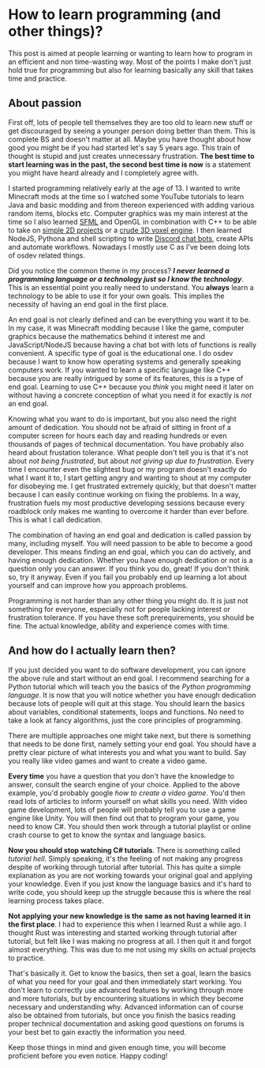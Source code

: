 # How to learn programming (and other things)?

This post is aimed at people learning or wanting to learn how to program in an
efficient and non time-wasting way. Most of the points I make don't just hold true
for programming but also for learning basically any skill that takes time and practice.

## About passion

First off, lots of people tell themselves they are too old to learn new stuff or
get discouraged by seeing a younger person doing better than them. This is
complete BS and doesn't matter at all. Maybe you have thought about how good you
might be if you had started let's say 5 years ago. This train of thought is stupid
and just creates unnecessary frustration. **The best time to start learning was
in the past, the second best time is now** is a statement you might have heard already
and I completely agree with.

I started programming relatively early at the age of 13. I wanted to write
Minecraft mods at the time so I watched some YouTube tutorials to learn Java and
basic modding and from thereon experienced with adding various random items,
blocks etc. Computer graphics was my main interest at the time so I also learned
[SFML](https://www.sfml-dev.org/) and OpenGL in combination with C++ to be able
to take on [simple 2D projects](https://github.com/Baseng0815/GameRemakes) or a
[crude 3D voxel engine](https://github.com/Baseng0815/VoxelGame). I then learned
NodeJS, Pythona and shell scripting to write [Discord chat bots](https://github.com/Baseng0815/HelmtraegerBot),
create APIs and automate workflows. Nowadays I mostly use C as I've been doing
lots of osdev related things.

Did you notice the common theme in my process? ***I never learned a programming
language or a technology just so I know the technology***. This is an essential point
you really need to understand. You **always** learn a technology to be able to
use it for your own goals. This implies the necessity of having an end goal in the
first place.

An end goal is not clearly defined and can be everything you want it to be. In my
case, it was Minecraft modding because I like the game, computer graphics because
the mathematics behind it interest me and JavaScript/NodeJS because having a chat
bot with lots of functions is really convenient. A specific type of goal is the
educational one. I do osdev because I want to know how operating systems and generally
speaking computers work. If you wanted to learn a specific language like C++ because
you are really intrigued by some of its features, this is a type of end goal.
Learning to use C++ because you *think* you might need it later on without having
a concrete conception of what you need it for exactly is *not* an end goal.

Knowing what you want to do is important, but you also need the right amount of
dedication. You should not be afraid of sitting in front of a computer screen
for hours each day and reading hundreds or even thousands of pages of technical
documentation. You have probably also heard about frustation tolerance. What people
don't tell you is that it's not about *not being frustrated*, but about *not giving
up due to frustration*. Every time I encounter even the slightest bug or my program
doesn't exactly do what I want it to, I start getting angry and wanting to shout
at my computer for disobeying me. I get frustrated extremely quickly, but that doesn't
matter because I can easily continue working on fixing the problems. In a way,
frustration fuels my most productive developing sessions because every roadblock
only makes me wanting to overcome it harder than ever before. This is what I call
dedication.

The combination of having an end goal and dedication is called passion by many,
including myself. You will need passion to be able to become a good developer.
This means finding an end goal, which you can do actively, and having enough
dedication. Whether you have enough dedication or not is a question only you
can answer. If you think you do, great! If you don't think so, try it anyway.
Even if you fail you probably end up learning a lot about yourself and can improve
how you approach problems.

Programming is not harder than any other thing you might do. It is just not something
for everyone, especially not for people lacking interest or frustration tolerance.
If you have these soft prerequirements, you should be fine. The actual knowledge,
ability and experience comes with time.

## And how do I actually learn then?

If you just decided you want to do software development, you can ignore the above
rule and start without an end goal. I recommend searching for a Python tutorial
which will teach you the basics of the *Python programming language*. It is now
that you will notice whether you have enough dedication because lots of people will
quit at this stage. You should learn the basics about variables, conditional statements,
loops and functions. No need to take a look at fancy algorithms, just the core
principles of programming.

There are multiple approaches one might take next, but there is something that needs
to be done first, namely setting your end goal. You should have a pretty clear picture
of what interests you and what you want to build. Say you really like video games
and want to create a video game.

**Every time** you have a question that you don't have the knowledge to answer,
consult the search engine of your choice. Applied to the above example, you'd
probably google *how to create a video game*. You'd then read lots of articles to
inform yourself on what skills you need. With video game development, lots of
people will probably tell you to use a game engine like Unity. You will then find
out that to program your game, you need to know C#. You should then work through a
tutorial playlist or online crash course to get to know the syntax and language
basics.

**Now you should stop watching C# tutorials**. There is something called *tutorial hell*.
Simply speaking, it's the feeling of not making any progress despite of working
through tutorial after tutorial. This has quite a simple explanation as you are
not working towards your original goal and applying your knowledge. Even if you just
know the language basics and it's hard to write code, you should keep up the struggle
because this is where the real learning process takes place.

**Not applying your new knowledge is the same as not having learned it in the first place**.
I had to experience this when I learned Rust a while ago. I thought Rust was interesting
and started working through tutorial after tutorial, but felt like I was making no
progress at all. I then quit it and forgot almost everything. This was due to me
not using my skills on actual projects to practice.

That's basically it. Get to know the basics, then set a goal, learn the basics of
what you need for your goal and then immediately start working. You don't learn to
correctly use advanced features by working through more and more tutorials, but by
encountering situations in which they become necessary and understanding why.
Advanced information can of course also be obtained from tutorials, but once you
finish the basics reading proper technical documentation and asking good questions
on forums is your best bet to gain exactly the information you need.

Keep those things in mind and given enough time, you will become proficient before
you even notice. Happy coding!
